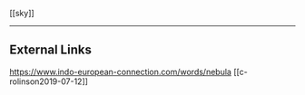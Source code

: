 [[sky]]

---

## External Links
https://www.indo-european-connection.com/words/nebula
[[c-rolinson2019-07-12]]
